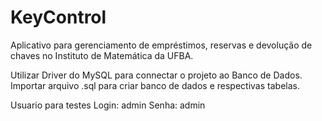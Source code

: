 # KeyControl
Aplicativo para gerenciamento de empréstimos, reservas e devolução de chaves no Instituto de Matemática da UFBA.

Utilizar Driver do MySQL para connectar o projeto ao Banco de Dados.
Importar arquivo .sql para criar banco de dados e respectivas tabelas.

Usuario para testes
Login: admin
Senha: admin
